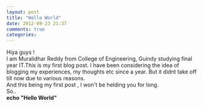 ```yaml
---
layout: post
title: "Hello World"
date: 2012-09-23 21:37
comments: true
categories: 
---
```

<html>
<body>
Hiya guys !<br>
I am Muralidhar Reddy from College of Engineering, Guindy studying final year IT.This is my first blog post. I have been considering the idea of blogging my experiences, my thoughts etc since a year. But it didnt take off till now due to various reasons. <br/>
And this being my first post , I won't be helding you for long. <br/>
So..<br/>
<b>echo "Hello World"<b>
</body>
</html>
